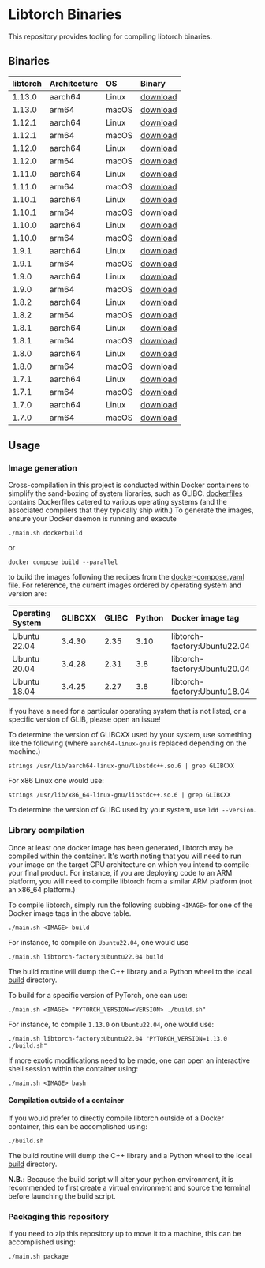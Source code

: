 # Libtorch Binaries

This repository provides tooling for compiling libtorch binaries.

## Binaries

| libtorch | Architecture | OS    | Binary                                |
|:---------|:-------------|:------|:--------------------------------------|
| 1.13.0   | aarch64      | Linux | [download][1_13_0_py38_aarch64_linux] |
| 1.13.0   | arm64        | macOS | [download][1_13_0_py38_arm64_macos]   |
| 1.12.1   | aarch64      | Linux | [download][1_12_1_py38_aarch64_linux] |
| 1.12.1   | arm64        | macOS | [download][1_12_1_py38_arm64_macos]   |
| 1.12.0   | aarch64      | Linux | [download][1_12_0_py38_aarch64_linux] |
| 1.12.0   | arm64        | macOS | [download][1_12_0_py38_arm64_macos]   |
| 1.11.0   | aarch64      | Linux | [download][1_11_0_py38_aarch64_linux] |
| 1.11.0   | arm64        | macOS | [download][1_11_0_py38_arm64_macos]   |
| 1.10.1   | aarch64      | Linux | [download][1_10_1_py38_aarch64_linux] |
| 1.10.1   | arm64        | macOS | [download][1_10_1_py38_arm64_macos]   |
| 1.10.0   | aarch64      | Linux | [download][1_10_0_py38_aarch64_linux] |
| 1.10.0   | arm64        | macOS | [download][1_10_0_py38_arm64_macos]   |
| 1.9.1    | aarch64      | Linux | [download][1_9_1_py38_aarch64_linux]  |
| 1.9.1    | arm64        | macOS | [download][1_9_1_py38_arm64_macos]    |
| 1.9.0    | aarch64      | Linux | [download][1_9_0_py38_aarch64_linux]  |
| 1.9.0    | arm64        | macOS | [download][1_9_0_py38_arm64_macos]    |
| 1.8.2    | aarch64      | Linux | [download][1_8_2_py38_aarch64_linux]  |
| 1.8.2    | arm64        | macOS | [download][1_8_2_py38_arm64_macos]    |
| 1.8.1    | aarch64      | Linux | [download][1_8_1_py38_aarch64_linux]  |
| 1.8.1    | arm64        | macOS | [download][1_8_1_py38_arm64_macos]    |
| 1.8.0    | aarch64      | Linux | [download][1_8_0_py38_aarch64_linux]  |
| 1.8.0    | arm64        | macOS | [download][1_8_0_py38_arm64_macos]    |
| 1.7.1    | aarch64      | Linux | [download][1_7_1_py38_aarch64_linux]  |
| 1.7.1    | arm64        | macOS | [download][1_7_1_py38_arm64_macos]    |
| 1.7.0    | aarch64      | Linux | [download][1_7_0_py38_aarch64_linux]  |
| 1.7.0    | arm64        | macOS | [download][1_7_0_py38_arm64_macos]    |

<!-- 1.13.0 -->
[1_13_0_py38_aarch64_linux]: https://github.com/Kautenja/libtorch-binaries/releases/download/v1.0.0/libtorch-shared-with-deps-aarch64-linux-1.13.0.zip
[1_13_0_py38_arm64_macos]: https://github.com/Kautenja/libtorch-binaries/releases/download/v1.0.0/libtorch-shared-with-deps-arm64-darwin-1.13.0.zip
<!-- 1.12.1 -->
[1_12_1_py38_aarch64_linux]: https://github.com/Kautenja/libtorch-binaries/releases/download/v1.0.0/libtorch-shared-with-deps-aarch64-linux-1.12.1.zip
[1_12_1_py38_arm64_macos]: https://github.com/Kautenja/libtorch-binaries/releases/download/v1.0.0/libtorch-shared-with-deps-arm64-darwin-1.12.1.zip
<!-- 1.12.0 -->
[1_12_0_py38_aarch64_linux]: https://github.com/Kautenja/libtorch-binaries/releases/download/v1.0.0/libtorch-shared-with-deps-aarch64-linux-1.12.0.zip
[1_12_0_py38_arm64_macos]: https://github.com/Kautenja/libtorch-binaries/releases/download/v1.0.0/libtorch-shared-with-deps-arm64-darwin-1.12.0.zip
<!-- 1.11.0 -->
[1_11_0_py38_aarch64_linux]: https://github.com/Kautenja/libtorch-binaries/releases/download/v1.0.0/libtorch-shared-with-deps-aarch64-linux-1.11.0.zip
[1_11_0_py38_arm64_macos]: https://github.com/Kautenja/libtorch-binaries/releases/download/v1.0.0/libtorch-shared-with-deps-arm64-darwin-1.11.0.zip
<!-- 1.10.1 -->
[1_10_1_py38_aarch64_linux]: https://github.com/Kautenja/libtorch-binaries/releases/download/v1.0.0/libtorch-shared-with-deps-aarch64-linux-1.10.1.zip
[1_10_1_py38_arm64_macos]: https://github.com/Kautenja/libtorch-binaries/releases/download/v1.0.0/libtorch-shared-with-deps-arm64-darwin-1.10.1.zip
<!-- 1.10.0 -->
[1_10_0_py38_aarch64_linux]: https://github.com/Kautenja/libtorch-binaries/releases/download/v1.0.0/libtorch-shared-with-deps-aarch64-linux-1.10.0.zip
[1_10_0_py38_arm64_macos]: https://github.com/Kautenja/libtorch-binaries/releases/download/v1.0.0/libtorch-shared-with-deps-arm64-darwin-1.10.0.zip
<!-- 1.9.1 -->
[1_9_1_py38_aarch64_linux]: https://github.com/Kautenja/libtorch-binaries/releases/download/v1.0.0/libtorch-shared-with-deps-aarch64-linux-1.9.1.zip
[1_9_1_py38_arm64_macos]: https://github.com/Kautenja/libtorch-binaries/releases/download/v1.0.0/libtorch-shared-with-deps-arm64-darwin-1.9.1.zip
<!-- 1.9.0 -->
[1_9_0_py38_aarch64_linux]: https://github.com/Kautenja/libtorch-binaries/releases/download/v1.0.0/libtorch-shared-with-deps-aarch64-linux-1.9.0.zip
[1_9_0_py38_arm64_macos]: https://github.com/Kautenja/libtorch-binaries/releases/download/v1.0.0/libtorch-shared-with-deps-arm64-darwin-1.9.0.zip
<!-- 1.8.2 -->
[1_8_2_py38_aarch64_linux]: https://github.com/Kautenja/libtorch-binaries/releases/download/v1.0.0/libtorch-shared-with-deps-aarch64-linux-1.8.2.zip
[1_8_2_py38_arm64_macos]: https://github.com/Kautenja/libtorch-binaries/releases/download/v1.0.0/libtorch-shared-with-deps-arm64-darwin-1.8.2.zip
<!-- 1.8.1 -->
[1_8_1_py38_aarch64_linux]: https://github.com/Kautenja/libtorch-binaries/releases/download/v1.0.0/libtorch-shared-with-deps-aarch64-linux-1.8.1.zip
[1_8_1_py38_arm64_macos]: https://github.com/Kautenja/libtorch-binaries/releases/download/v1.0.0/libtorch-shared-with-deps-arm64-darwin-1.8.1.zip
<!-- 1.8.0 -->
[1_8_0_py38_aarch64_linux]: https://github.com/Kautenja/libtorch-binaries/releases/download/v1.0.0/libtorch-shared-with-deps-aarch64-linux-1.8.0.zip
[1_8_0_py38_arm64_macos]: https://github.com/Kautenja/libtorch-binaries/releases/download/v1.0.0/libtorch-shared-with-deps-arm64-darwin-1.8.0.zip
<!-- 1.7.1 -->
[1_7_1_py38_aarch64_linux]: https://github.com/Kautenja/libtorch-binaries/releases/download/v1.0.0/libtorch-shared-with-deps-aarch64-linux-1.7.1.zip
[1_7_1_py38_arm64_macos]: https://github.com/Kautenja/libtorch-binaries/releases/download/v1.0.0/libtorch-shared-with-deps-arm64-darwin-1.7.1.zip
<!-- 1.7.0 -->
[1_7_0_py38_aarch64_linux]: https://github.com/Kautenja/libtorch-binaries/releases/download/v1.0.0/libtorch-shared-with-deps-aarch64-linux-1.7.0.zip
[1_7_0_py38_arm64_macos]: https://github.com/Kautenja/libtorch-binaries/releases/download/v1.0.0/libtorch-shared-with-deps-arm64-darwin-1.7.0.zip

## Usage

### Image generation

Cross-compilation in this project is conducted within Docker containers to
simplify the sand-boxing of system libraries, such as GLIBC.
[dockerfiles](dockerfiles) contains Dockerfiles catered to various operating
systems (and the associated compilers that they typically ship with.) To
generate the images, ensure your Docker daemon is running and execute

```shell
./main.sh dockerbuild
```

or

```shell
docker compose build --parallel
```

to build the images following the recipes from the
[docker-compose.yaml](docker-compose.yaml) file. For reference, the current
images ordered by operating system and version are:

| Operating System | GLIBCXX | GLIBC | Python | Docker image tag             |
|:-----------------|:--------|:------|:-------|:-----------------------------|
| Ubuntu 22.04     | 3.4.30  | 2.35  | 3.10   | libtorch-factory:Ubuntu22.04 |
| Ubuntu 20.04     | 3.4.28  | 2.31  | 3.8    | libtorch-factory:Ubuntu20.04 |
| Ubuntu 18.04     | 3.4.25  | 2.27  | 3.8    | libtorch-factory:Ubuntu18.04 |

If you have a need for a particular operating system that is not listed, or a
specific version of GLIB, please open an issue!

To determine the version of GLIBCXX used by your system, use something like
the following (where `aarch64-linux-gnu` is replaced depending on the machine.)

```shell
strings /usr/lib/aarch64-linux-gnu/libstdc++.so.6 | grep GLIBCXX
```

For x86 Linux one would use:

```shell
strings /usr/lib/x86_64-linux-gnu/libstdc++.so.6 | grep GLIBCXX
```

To determine the version of GLIBC used by your system, use `ldd --version`.

### Library compilation

Once at least one docker image has been generated, libtorch may be compiled
within the container. It's worth noting that you will need to run your image
on the target CPU architecture on which you intend to compile your final
product. For instance, if you are deploying code to an ARM platform, you will
need to compile libtorch from a similar ARM platform (not an x86_64 platform.)

To compile libtorch, simply run the following subbing `<IMAGE>` for one of the
Docker image tags in the above table.

```shell
./main.sh <IMAGE> build
```

For instance, to compile on `Ubuntu22.04`, one would use

```shell
./main.sh libtorch-factory:Ubuntu22.04 build
```

The build routine will dump the C++ library and a Python wheel to the local
[build](build) directory.

To build for a specific version of PyTorch, one can use:

```shell
./main.sh <IMAGE> "PYTORCH_VERSION=<VERSION> ./build.sh"
```

For instance, to compile `1.13.0` on `Ubuntu22.04`, one would use:

```shell
./main.sh libtorch-factory:Ubuntu22.04 "PYTORCH_VERSION=1.13.0 ./build.sh"
```

If more exotic modifications need to be made, one can open an interactive shell
session within the container using:

```shell
./main.sh <IMAGE> bash
```

#### Compilation outside of a container

If you would prefer to directly compile libtorch outside of a Docker container,
this can be accomplished using:

```shell
./build.sh
```

The build routine will dump the C++ library and a Python wheel to the local
[build](build) directory.

**N.B.:** Because the build script will alter your python environment, it is
recommended to first create a virtual environment and source the terminal
before launching the build script.

### Packaging this repository

If you need to zip this repository up to move it to a machine, this can be
accomplished using:

```shell
./main.sh package
```
